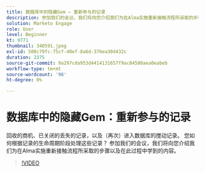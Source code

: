 ```yaml
---
title: 数据库中的隐藏Gem — 重新参与的记录
description: 参加我们的会议，我们将向您介绍我们为在Alma实施重新接触流程所采取的步骤以及在此过程中学到的内容。
solution: Marketo Engage
role: User
level: Beginner
kt: 9771
thumbnail: 340591.jpeg
exl-id: 500c79fc-75cf-40ef-8a6d-376ea30d432c
duration: 2375
source-git-commit: 9a297cda953d4414131657f9ac84580aea0eabeb
workflow-type: tm+mt
source-wordcount: '96'
ht-degree: 0%

---
```


# 数据库中的隐藏Gem：重新参与的记录

回收的商机、已关闭的丢失的记录，以及（再次）进入数据库的搅动记录。 您如何根据记录的生命周期阶段处理这些记录？ 参加我们的会议，我们将向您介绍我们为在Alma实施重新接触流程所采取的步骤以及在此过程中学到的内容。

>[!VIDEO](https://video.tv.adobe.com/v/340591/?quality=12&learn=on)
